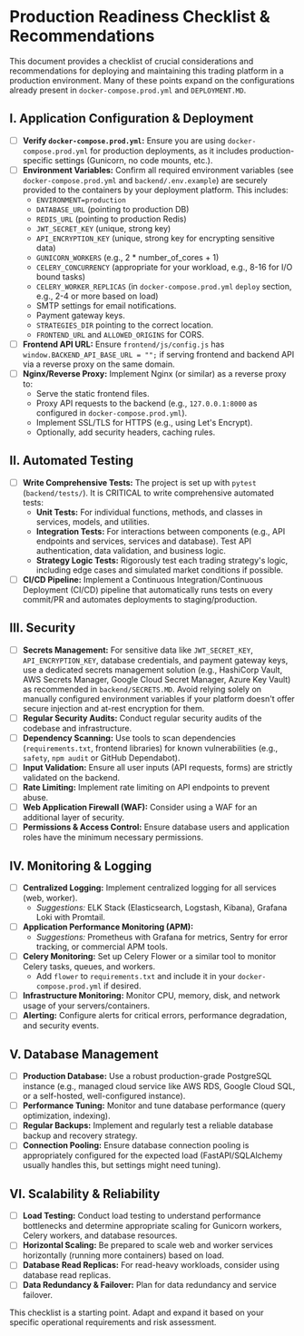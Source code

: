 # Production Readiness Checklist & Recommendations

This document provides a checklist of crucial considerations and recommendations for deploying and maintaining this trading platform in a production environment. Many of these points expand on the configurations already present in `docker-compose.prod.yml` and `DEPLOYMENT.MD`.

## I. Application Configuration & Deployment
- [ ] **Verify `docker-compose.prod.yml`:** Ensure you are using `docker-compose.prod.yml` for production deployments, as it includes production-specific settings (Gunicorn, no code mounts, etc.).
- [ ] **Environment Variables:** Confirm all required environment variables (see `docker-compose.prod.yml` and `backend/.env.example`) are securely provided to the containers by your deployment platform. This includes:
    - `ENVIRONMENT=production`
    - `DATABASE_URL` (pointing to production DB)
    - `REDIS_URL` (pointing to production Redis)
    - `JWT_SECRET_KEY` (unique, strong key)
    - `API_ENCRYPTION_KEY` (unique, strong key for encrypting sensitive data)
    - `GUNICORN_WORKERS` (e.g., 2 * number_of_cores + 1)
    - `CELERY_CONCURRENCY` (appropriate for your workload, e.g., 8-16 for I/O bound tasks)
    - `CELERY_WORKER_REPLICAS` (in `docker-compose.prod.yml` `deploy` section, e.g., 2-4 or more based on load)
    - SMTP settings for email notifications.
    - Payment gateway keys.
    - `STRATEGIES_DIR` pointing to the correct location.
    - `FRONTEND_URL` and `ALLOWED_ORIGINS` for CORS.
- [ ] **Frontend API URL:** Ensure `frontend/js/config.js` has `window.BACKEND_API_BASE_URL = "";` if serving frontend and backend API via a reverse proxy on the same domain.
- [ ] **Nginx/Reverse Proxy:** Implement Nginx (or similar) as a reverse proxy to:
    - Serve the static frontend files.
    - Proxy API requests to the backend (e.g., `127.0.0.1:8000` as configured in `docker-compose.prod.yml`).
    - Implement SSL/TLS for HTTPS (e.g., using Let's Encrypt).
    - Optionally, add security headers, caching rules.

## II. Automated Testing
- [ ] **Write Comprehensive Tests:** The project is set up with `pytest` (`backend/tests/`). It is CRITICAL to write comprehensive automated tests:
    - **Unit Tests:** For individual functions, methods, and classes in services, models, and utilities.
    - **Integration Tests:** For interactions between components (e.g., API endpoints and services, services and database). Test API authentication, data validation, and business logic.
    - **Strategy Logic Tests:** Rigorously test each trading strategy's logic, including edge cases and simulated market conditions if possible.
- [ ] **CI/CD Pipeline:** Implement a Continuous Integration/Continuous Deployment (CI/CD) pipeline that automatically runs tests on every commit/PR and automates deployments to staging/production.

## III. Security
- [ ] **Secrets Management:** For sensitive data like `JWT_SECRET_KEY`, `API_ENCRYPTION_KEY`, database credentials, and payment gateway keys, use a dedicated secrets management solution (e.g., HashiCorp Vault, AWS Secrets Manager, Google Cloud Secret Manager, Azure Key Vault) as recommended in `backend/SECRETS.MD`. Avoid relying solely on manually configured environment variables if your platform doesn't offer secure injection and at-rest encryption for them.
- [ ] **Regular Security Audits:** Conduct regular security audits of the codebase and infrastructure.
- [ ] **Dependency Scanning:** Use tools to scan dependencies (`requirements.txt`, frontend libraries) for known vulnerabilities (e.g., `safety`, `npm audit` or GitHub Dependabot).
- [ ] **Input Validation:** Ensure all user inputs (API requests, forms) are strictly validated on the backend.
- [ ] **Rate Limiting:** Implement rate limiting on API endpoints to prevent abuse.
- [ ] **Web Application Firewall (WAF):** Consider using a WAF for an additional layer of security.
- [ ] **Permissions & Access Control:** Ensure database users and application roles have the minimum necessary permissions.

## IV. Monitoring & Logging
- [ ] **Centralized Logging:** Implement centralized logging for all services (web, worker).
    - *Suggestions:* ELK Stack (Elasticsearch, Logstash, Kibana), Grafana Loki with Promtail.
- [ ] **Application Performance Monitoring (APM):**
    - *Suggestions:* Prometheus with Grafana for metrics, Sentry for error tracking, or commercial APM tools.
- [ ] **Celery Monitoring:** Set up Celery Flower or a similar tool to monitor Celery tasks, queues, and workers.
    - Add `flower` to `requirements.txt` and include it in your `docker-compose.prod.yml` if desired.
- [ ] **Infrastructure Monitoring:** Monitor CPU, memory, disk, and network usage of your servers/containers.
- [ ] **Alerting:** Configure alerts for critical errors, performance degradation, and security events.

## V. Database Management
- [ ] **Production Database:** Use a robust production-grade PostgreSQL instance (e.g., managed cloud service like AWS RDS, Google Cloud SQL, or a self-hosted, well-configured instance).
- [ ] **Performance Tuning:** Monitor and tune database performance (query optimization, indexing).
- [ ] **Regular Backups:** Implement and regularly test a reliable database backup and recovery strategy.
- [ ] **Connection Pooling:** Ensure database connection pooling is appropriately configured for the expected load (FastAPI/SQLAlchemy usually handles this, but settings might need tuning).

## VI. Scalability & Reliability
- [ ] **Load Testing:** Conduct load testing to understand performance bottlenecks and determine appropriate scaling for Gunicorn workers, Celery workers, and database resources.
- [ ] **Horizontal Scaling:** Be prepared to scale web and worker services horizontally (running more containers) based on load.
- [ ] **Database Read Replicas:** For read-heavy workloads, consider using database read replicas.
- [ ] **Data Redundancy & Failover:** Plan for data redundancy and service failover.

This checklist is a starting point. Adapt and expand it based on your specific operational requirements and risk assessment.
